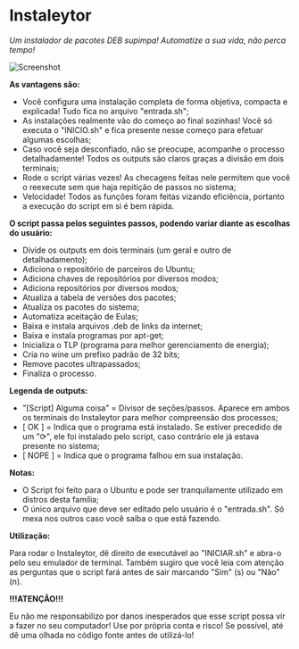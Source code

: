 # Instaleytor

*Um instalador de pacotes DEB supimpa! Automatize a sua vida, não perca tempo!*

![Screenshot](http://i.imgur.com/CFKKS26.png)

**As vantagens são:**

- Você configura uma instalação completa de forma objetiva, compacta e explicada! Tudo fica no arquivo "entrada.sh";
- As instalações realmente vão do começo ao final sozinhas! Você só executa o "INICIO.sh" e fica presente nesse começo para efetuar algumas escolhas;
- Caso você seja desconfiado, não se preocupe, acompanhe o processo detalhadamente! Todos os outputs são claros graças a divisão em dois terminais;
- Rode o script várias vezes! As checagens feitas nele permitem que você o reexecute sem que haja repitição de passos no sistema;
- Velocidade! Todos as funções foram feitas vizando eficiência, portanto a execução do script em si é bem rápida.

**O script passa pelos seguintes passos, podendo variar diante as escolhas do usuário:**

- Divide os outputs em dois terminais (um geral e outro de detalhadamento);
- Adiciona o repositório de parceiros do Ubuntu;
- Adiciona chaves de repositórios por diversos modos;
- Adiciona repositórios por diversos modos;
- Atualiza a tabela de versões dos pacotes;
- Atualiza os pacotes do sistema;
- Automatiza aceitação de Eulas;
- Baixa e instala arquivos .deb de links da internet;
- Baixa e instala programas por apt-get;
- Inicializa o TLP (programa para melhor gerenciamento de energia);
- Cria no wine um prefixo padrão de 32 bits;
- Remove pacotes ultrapassados;
- Finaliza o processo.

**Legenda de outputs:**

- "[Script] Alguma coisa" = Divisor de seções/passos. Aparece em ambos os terminais do Instaleytor para melhor compreensão dos processos;
- [  OK  ] = Indica que o programa está instalado. Se estiver precedido de um "⟳", ele foi instalado pelo script, caso contrário ele já estava presente no sistema;
- [ NOPE ] = Indica que o programa falhou em sua instalação.


**Notas:**

- O Script foi feito para o Ubuntu e pode ser tranquilamente utilizado em distros desta família;
- O único arquivo que deve ser editado pelo usuário é o "entrada.sh". Só mexa nos outros caso você saiba o que está fazendo.

**Utilização:**

Para rodar o Instaleytor, dê direito de executável ao "INICIAR.sh" e abra-o pelo seu emulador de terminal.
Também sugiro que você leia com atenção as perguntas que o script fará antes de sair marcando "Sim" (s) ou "Não" (n).

**!!!ATENÇÃO!!!**

Eu não me responsabilizo por danos inesperados que esse script possa vir a fazer no seu computador! Use por própria conta e risco! Se possível, até dê uma olhada no código fonte antes de utilizá-lo!
